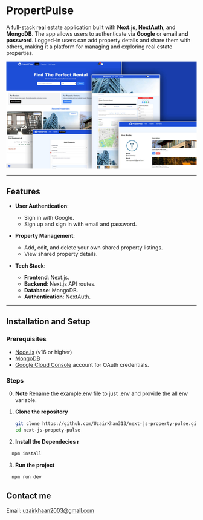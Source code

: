 # PropertPulse

A full-stack real estate application built with **Next.js**, **NextAuth**, and **MongoDB**. The app allows users to authenticate via **Google** or **email and password**. Logged-in users can add property details and share them with others, making it a platform for managing and exploring real estate properties.

![PropertyPulse Screenshot](./assets/images/screen.jpg)

---

## Features

- **User Authentication**:

  - Sign in with Google.
  - Sign up and sign in with email and password.

- **Property Management**:

  - Add, edit, and delete your own shared property listings.
  - View shared property details.

- **Tech Stack**:
  - **Frontend**: Next.js.
  - **Backend**: Next.js API routes.
  - **Database**: MongoDB.
  - **Authentication**: NextAuth.

---

## Installation and Setup

### Prerequisites

- [Node.js](https://nodejs.org/) (v16 or higher)
- [MongoDB](https://www.mongodb.com/)
- [Google Cloud Console](https://console.cloud.google.com/) account for OAuth credentials.

### Steps

0. **Note**
   Rename the example.env file to just .env and provide the all env variable.

1. **Clone the repository**

   ```bash
   git clone https://github.com/UzairKhan313/next-js-property-pulse.git
   cd next-js-propety-pulse
   ```

2. **Install the Dependecies r**

```bash
  npm install
```

3. **Run the project**

```bash
  npm run dev
```

## Contact me

Email: [uzairkhaan2003@gmail.com](mailto:uzairkhaan2003@gmail.com)
